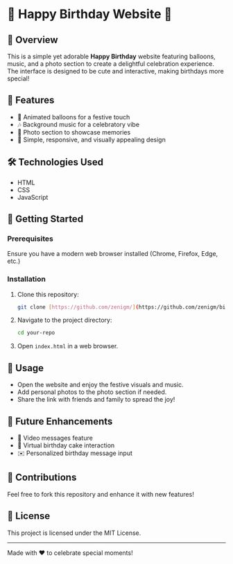 # 🎉 Happy Birthday Website 🎈

## 📌 Overview
This is a simple yet adorable **Happy Birthday** website featuring balloons, music, and a photo section to create a delightful celebration experience. The interface is designed to be cute and interactive, making birthdays more special!

## 🎨 Features
- 🎈 Animated balloons for a festive touch
- 🎶 Background music for a celebratory vibe
- 📸 Photo section to showcase memories
- 🌟 Simple, responsive, and visually appealing design

## 🛠️ Technologies Used
- HTML
- CSS
- JavaScript

## 🚀 Getting Started
### Prerequisites
Ensure you have a modern web browser installed (Chrome, Firefox, Edge, etc.)

### Installation
1. Clone this repository:
   ```sh
   git clone [https://github.com/zenigm/](https://github.com/zenigm/birthday-wishing/tree/main)
   ```
2. Navigate to the project directory:
   ```sh
   cd your-repo
   ```
3. Open `index.html` in a web browser.

## 🎉 Usage
- Open the website and enjoy the festive visuals and music.
- Add personal photos to the photo section if needed.
- Share the link with friends and family to spread the joy!

## 🎁 Future Enhancements
- 🎥 Video messages feature
- 🎂 Virtual birthday cake interaction
- ✉️ Personalized birthday message input

## 🤝 Contributions
Feel free to fork this repository and enhance it with new features!

## 📜 License
This project is licensed under the MIT License.

---
Made with ❤️ to celebrate special moments!
